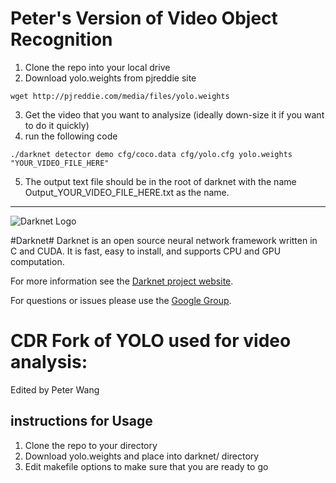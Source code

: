 
# Peter's Version of Video Object Recognition

1. Clone the repo into your local drive
2. Download yolo.weights from pjreddie site 
```
wget http://pjreddie.com/media/files/yolo.weights
```
3. Get the video that you want to analysize (ideally down-size it if you want to do it quickly)
4. run the following code
```
./darknet detector demo cfg/coco.data cfg/yolo.cfg yolo.weights "YOUR_VIDEO_FILE_HERE"
```
5. The output text file should be in the root of darknet with the name Output_YOUR_VIDEO_FILE_HERE.txt as the name. 

_______________________________________________________________________________
![Darknet Logo](http://pjreddie.com/media/files/darknet-black-small.png)

#Darknet#
Darknet is an open source neural network framework written in C and CUDA. It is fast, easy to install, and supports CPU and GPU computation.

For more information see the [Darknet project website](http://pjreddie.com/darknet).

For questions or issues please use the [Google Group](https://groups.google.com/forum/#!forum/darknet).

# CDR Fork of YOLO used for video analysis:
Edited by Peter Wang

## instructions for Usage
1. Clone the repo to your directory
2. Download yolo.weights and place into darknet/ directory
3. Edit makefile options to make sure that you are ready to go 
